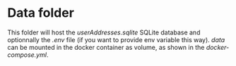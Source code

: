 # Data folder

This folder will host the _userAddresses.sqlite_ SQLite database and optionnally the _.env_ file (if you want to provide env variable this way).
_data_ can be mounted in the docker container as volume, as shown in the _docker-compose.yml_.
